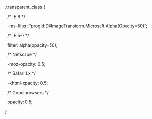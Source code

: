 <!--
id: 13961553652
link: http://blog.hengkiardo.com/post/13961553652/cross-browser-opacity
slug: cross-browser-opacity
date: Fri Dec 09 2011 15:07:32 GMT+0700 (WIT)
publish: 2011-12-09
tags: css, crossbrowser
title: Cross Browser Opacity
-->


.transparent\_class {

  /\* IE 8 \*/

  -ms-filter: “progid:DXImageTransform.Microsoft.Alpha(Opacity=50)”;

  /\* IE 5-7 \*/

  filter: alpha(opacity=50);

  /\* Netscape \*/

  -moz-opacity: 0.5;

  /\* Safari 1.x \*/

  -khtml-opacity: 0.5;

  /\* Good browsers \*/

  opacity: 0.5;

}

